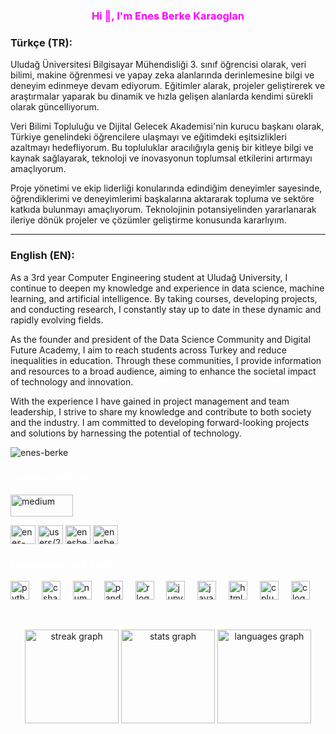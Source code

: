 <h3 align="center" style="color: #ff00ff !important;">Hi 👋, I'm Enes Berke Karaoglan</h3>
<h3 align="center" style="color: #ff00ff;">
    
### Türkçe (TR):

Uludağ Üniversitesi Bilgisayar Mühendisliği 3. sınıf öğrencisi olarak, veri bilimi, makine öğrenmesi ve yapay zeka alanlarında derinlemesine bilgi ve deneyim edinmeye devam ediyorum. Eğitimler alarak, projeler geliştirerek ve araştırmalar yaparak bu dinamik ve hızla gelişen alanlarda kendimi sürekli olarak güncelliyorum.

Veri Bilimi Topluluğu ve Dijital Gelecek Akademisi'nin kurucu başkanı olarak, Türkiye genelindeki öğrencilere ulaşmayı ve eğitimdeki eşitsizlikleri azaltmayı hedefliyorum. Bu topluluklar aracılığıyla geniş bir kitleye bilgi ve kaynak sağlayarak, teknoloji ve inovasyonun toplumsal etkilerini artırmayı amaçlıyorum.

Proje yönetimi ve ekip liderliği konularında edindiğim deneyimler sayesinde, öğrendiklerimi ve deneyimlerimi başkalarına aktararak topluma ve sektöre katkıda bulunmayı amaçlıyorum. Teknolojinin potansiyelinden yararlanarak ileriye dönük projeler ve çözümler geliştirme konusunda kararlıyım.

---

### English (EN):

As a 3rd year Computer Engineering student at Uludağ University, I continue to deepen my knowledge and experience in data science, machine learning, and artificial intelligence. By taking courses, developing projects, and conducting research, I constantly stay up to date in these dynamic and rapidly evolving fields.

As the founder and president of the Data Science Community and Digital Future Academy, I aim to reach students across Turkey and reduce inequalities in education. Through these communities, I provide information and resources to a broad audience, aiming to enhance the societal impact of technology and innovation.

With the experience I have gained in project management and team leadership, I strive to share my knowledge and contribute to both society and the industry. I am committed to developing forward-looking projects and solutions by harnessing the potential of technology.</h3>
&nbsp;


<p align="left"> <img src="https://komarev.com/ghpvc/?username=enes-berke&label=Profile%20Views&color=808080&style=flat" alt="enes-berke" /> </p>




<h3 align="left" style="color: #ffffff;">Connect with me:</h3>
<p align="left">
<a href="https://medium.com/@enes.1berke" target="_blank">
    <img src="https://img.shields.io/static/v1?message=Medium&logo=medium&label=&color=000000&logoColor=white&labelColor=&style=for-the-badge" height="35" width="100" alt="medium"  />
  </a>  
  
  <a href="https://linkedin.com/in/enes-berke-karao%c4%9flan-92b077253" target="blank"><img align="center" src="https://raw.githubusercontent.com/rahuldkjain/github-profile-readme-generator/master/src/images/icons/Social/linked-in-alt.svg" alt="enes-berke-karao%c4%9flan-92b077253" height="30" width="40" /></a>
<a href="https://stackoverflow.com/users/users/22576655/" target="blank"><img align="center" src="https://raw.githubusercontent.com/rahuldkjain/github-profile-readme-generator/master/src/images/icons/Social/stack-overflow.svg" alt="users/22576655/" height="30" width="40" /></a>
<a href="https://kaggle.com/enesberke" target="blank"><img align="center" src="https://raw.githubusercontent.com/rahuldkjain/github-profile-readme-generator/master/src/images/icons/Social/kaggle.svg" alt="enesberke" height="30" width="40" /></a>
<a href="https://www.hackerrank.com/enesberkekaraog1" target="blank"><img align="center" src="https://raw.githubusercontent.com/rahuldkjain/github-profile-readme-generator/master/src/images/icons/Social/hackerrank.svg" alt="enesberkekaraog1" height="30" width="40" /></a>
</p>




<h3 align="left" style="color: #ffffff;">Languages and Tools:</h3>

<div align="left">
  <img src="https://cdn.jsdelivr.net/gh/devicons/devicon/icons/python/python-original.svg" height="30" alt="python logo"  />
  <img width="12" />
  <img src="https://cdn.jsdelivr.net/gh/devicons/devicon/icons/csharp/csharp-original.svg" height="30" alt="csharp logo"  />
  <img width="12" />
  <img src="https://cdn.jsdelivr.net/gh/devicons/devicon/icons/numpy/numpy-original.svg" height="30" alt="numpy logo"  />
  <img width="12" />
  <img src="https://cdn.jsdelivr.net/gh/devicons/devicon/icons/pandas/pandas-original.svg" height="30" alt="pandas logo"  />
  <img width="12" />
  <img src="https://cdn.jsdelivr.net/gh/devicons/devicon/icons/r/r-original.svg" height="30" alt="r logo"  />
  <img width="12" />
  <img src="https://cdn.jsdelivr.net/gh/devicons/devicon/icons/jupyter/jupyter-original.svg" height="30" alt="jupyter logo"  />
  <img width="12" />
  <img src="https://cdn.jsdelivr.net/gh/devicons/devicon/icons/javascript/javascript-original.svg" height="30" alt="javascript logo"  />
  <img width="12" />
  <img src="https://cdn.jsdelivr.net/gh/devicons/devicon/icons/html5/html5-original.svg" height="30" alt="html5 logo"  />
  <img width="12" />
  <img src="https://cdn.jsdelivr.net/gh/devicons/devicon/icons/cplusplus/cplusplus-original.svg" height="30" alt="cplusplus logo"  />
  <img width="12" />
  <img src="https://cdn.jsdelivr.net/gh/devicons/devicon/icons/c/c-original.svg" height="30" alt="c logo"  />
</div>



&nbsp;&nbsp;&nbsp;&nbsp;&nbsp;&nbsp;&nbsp;


<div align="center">
  <img src="https://streak-stats.demolab.com?user=Enes-berke&locale=en&mode=daily&theme=dracula&hide_border=false&border_radius=5" height="150" alt="streak graph"  />
  <img src="https://github-readme-stats.vercel.app/api?username=Enes-berke&hide_title=false&hide_rank=false&show_icons=true&include_all_commits=true&count_private=true&disable_animations=false&theme=dracula&locale=en&hide_border=false" height="150" alt="stats graph"  />
  <img src="https://github-readme-stats.vercel.app/api/top-langs?username=Enes-berke&locale=en&hide_title=false&layout=compact&card_width=320&langs_count=5&theme=dracula&hide_border=false" height="150" alt="languages graph"  />
</div>

